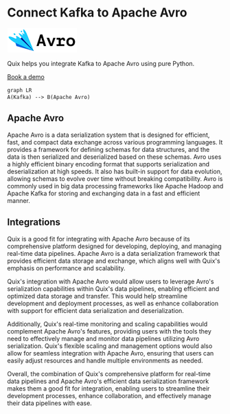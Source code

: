 # Connect Kafka to Apache Avro

![](./images/logo_1.jpg)

Quix helps you integrate Kafka to Apache Avro using pure Python.

<div>
<a class="md-button md-button--primary" href="https://share.hsforms.com/1iW0TmZzKQMChk0lxd_tGiw4yjw2?__hstc=175542013.2303933fbd746c0ac86d9ccbe9bc9100.1728383268831.1729603416735.1729620918855.31&__hssc=175542013.1.1729620918855&__hsfp=2132701734" target="_blank" style="margin-right:.5rem;">Book a demo</a>
<br/>
</div>

```mermaid
graph LR
A(Kafka) --> B(Apache Avro)
```

## Apache Avro

Apache Avro is a data serialization system that is designed for efficient, fast, and compact data exchange across various programming languages. It provides a framework for defining schemas for data structures, and the data is then serialized and deserialized based on these schemas. Avro uses a highly efficient binary encoding format that supports serialization and deserialization at high speeds. It also has built-in support for data evolution, allowing schemas to evolve over time without breaking compatibility. Avro is commonly used in big data processing frameworks like Apache Hadoop and Apache Kafka for storing and exchanging data in a fast and efficient manner.

## Integrations

Quix is a good fit for integrating with Apache Avro because of its comprehensive platform designed for developing, deploying, and managing real-time data pipelines. Apache Avro is a data serialization framework that provides efficient data storage and exchange, which aligns well with Quix's emphasis on performance and scalability.

Quix's integration with Apache Avro would allow users to leverage Avro's serialization capabilities within Quix's data pipelines, enabling efficient and optimized data storage and transfer. This would help streamline development and deployment processes, as well as enhance collaboration with support for efficient data serialization and deserialization.

Additionally, Quix's real-time monitoring and scaling capabilities would complement Apache Avro's features, providing users with the tools they need to effectively manage and monitor data pipelines utilizing Avro serialization. Quix's flexible scaling and management options would also allow for seamless integration with Apache Avro, ensuring that users can easily adjust resources and handle multiple environments as needed.

Overall, the combination of Quix's comprehensive platform for real-time data pipelines and Apache Avro's efficient data serialization framework makes them a good fit for integration, enabling users to streamline their development processes, enhance collaboration, and effectively manage their data pipelines with ease.

